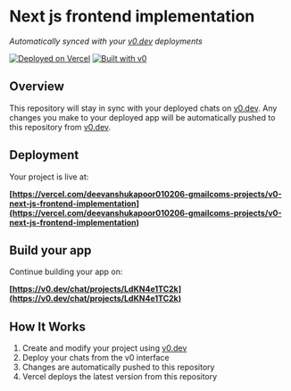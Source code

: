 # Next js frontend implementation

*Automatically synced with your [v0.dev](https://v0.dev) deployments*

[![Deployed on Vercel](https://img.shields.io/badge/Deployed%20on-Vercel-black?style=for-the-badge&logo=vercel)](https://vercel.com/deevanshukapoor010206-gmailcoms-projects/v0-next-js-frontend-implementation)
[![Built with v0](https://img.shields.io/badge/Built%20with-v0.dev-black?style=for-the-badge)](https://v0.dev/chat/projects/LdKN4e1TC2k)

## Overview

This repository will stay in sync with your deployed chats on [v0.dev](https://v0.dev).
Any changes you make to your deployed app will be automatically pushed to this repository from [v0.dev](https://v0.dev).

## Deployment

Your project is live at:

**[https://vercel.com/deevanshukapoor010206-gmailcoms-projects/v0-next-js-frontend-implementation](https://vercel.com/deevanshukapoor010206-gmailcoms-projects/v0-next-js-frontend-implementation)**

## Build your app

Continue building your app on:

**[https://v0.dev/chat/projects/LdKN4e1TC2k](https://v0.dev/chat/projects/LdKN4e1TC2k)**

## How It Works

1. Create and modify your project using [v0.dev](https://v0.dev)
2. Deploy your chats from the v0 interface
3. Changes are automatically pushed to this repository
4. Vercel deploys the latest version from this repository